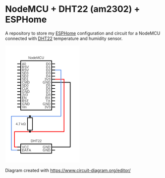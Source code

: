 # NodeMCU + DHT22 (am2302) + ESPHome

A repository to store my [ESPHome](https://esphome.io/) configuration and circuit for a NodeMCU connected with [DHT22](https://cdn-shop.adafruit.com/datasheets/Digital+humidity+and+temperature+sensor+AM2302.pdf) temperature and humidity sensor.

![ciruit diagram](circuit/circuit.png)

Diagram created with <https://www.circuit-diagram.org/editor/>
